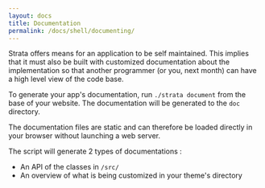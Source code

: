 ```yaml
---
layout: docs
title: Documentation
permalink: /docs/shell/documenting/
---
```


Strata offers means for an application to be self maintained. This implies that it must also be built with customized documentation about the implementation so that another programmer (or you, next month) can have a high level view of the code base.

To generate your app's documentation, run `./strata document` from the base of your website. The documentation will be generated to the `doc` directory.

The documentation files are static and can therefore be loaded directly in your browser without launching a web server.

The script will generate 2 types of documentations :

* An API of the classes in `/src/`
* An overview of what is being customized in your theme's directory
